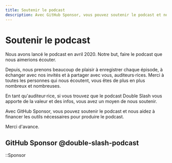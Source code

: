 ```yaml
---
title: Soutenir le podcast
description: Avec GitHub Sponsor, vous pouvez soutenir le podcast et nous aidez à financer les outils nécessaires pour produire le podcast.
---
```



# Soutenir le podcast

Nous avons lancé le podcast en avril 2020. Notre but, faire le podcast que nous aimerions écouter.

Depuis, nous prenons beaucoup de plaisir à enregistrer chaque épisode, à échanger avec nos invités et à partager avec vous, auditeurs·rices.
Merci à toutes les personnes qui nous écoutent, vous êtes de plus en plus nombreux et nombreuses.

En tant qu'auditeur·rice, si vous trouvez que le podcast Double Slash vous apporte de la valeur et des infos, vous avez un moyen de nous soutenir.

Avec GitHub Sponsor, vous pouvez soutenir le podcast et nous aidez à financer les outils nécessaires pour produire le podcast.

Merci d'avance.

## GitHub Sponsor @double-slash-podcast

::Sponsor